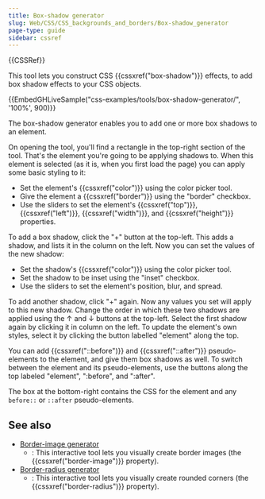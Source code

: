 ```yaml
---
title: Box-shadow generator
slug: Web/CSS/CSS_backgrounds_and_borders/Box-shadow_generator
page-type: guide
sidebar: cssref
---
```


{{CSSRef}}

This tool lets you construct CSS {{cssxref("box-shadow")}} effects, to add box shadow effects to your CSS objects.

{{EmbedGHLiveSample("css-examples/tools/box-shadow-generator/", '100%', 900)}}

The box-shadow generator enables you to add one or more box shadows to an element.

On opening the tool, you'll find a rectangle in the top-right section of the tool. That's the element you're going to be applying shadows to. When this element is selected (as it is, when you first load the page) you can apply some basic styling to it:

- Set the element's {{cssxref("color")}} using the color picker tool.
- Give the element a {{cssxref("border")}} using the "border" checkbox.
- Use the sliders to set the element's {{cssxref("top")}}, {{cssxref("left")}}, {{cssxref("width")}}, and {{cssxref("height")}} properties.

To add a box shadow, click the "+" button at the top-left. This adds a shadow, and lists it in the column on the left. Now you can set the values of the new shadow:

- Set the shadow's {{cssxref("color")}} using the color picker tool.
- Set the shadow to be inset using the "inset" checkbox.
- Use the sliders to set the element's position, blur, and spread.

To add another shadow, click "+" again. Now any values you set will apply to this new shadow. Change the order in which these two shadows are applied using the ↑ and ↓ buttons at the top-left. Select the first shadow again by clicking it in column on the left. To update the element's own styles, select it by clicking the button labelled "element" along the top.

You can add {{cssxref("::before")}} and {{cssxref("::after")}} pseudo-elements to the element, and give them box shadows as well. To switch between the element and its pseudo-elements, use the buttons along the top labeled "element", ":before", and ":after".

The box at the bottom-right contains the CSS for the element and any `before::` or `::after` pseudo-elements.

## See also

- [Border-image generator](/en-US/docs/Web/CSS/CSS_backgrounds_and_borders/Border-image_generator)
  - : This interactive tool lets you visually create border images (the {{cssxref("border-image")}} property).
- [Border-radius generator](/en-US/docs/Web/CSS/CSS_backgrounds_and_borders/Border-radius_generator)
  - : This interactive tool lets you visually create rounded corners (the {{cssxref("border-radius")}} property).

